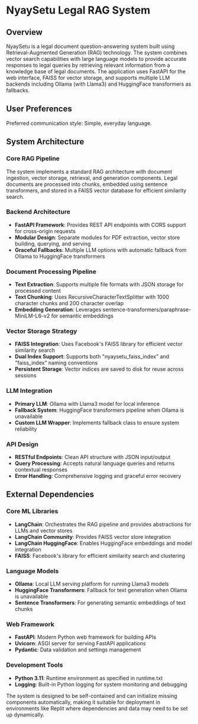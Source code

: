 # NyaySetu Legal RAG System

## Overview

NyaySetu is a legal document question-answering system built using Retrieval-Augmented Generation (RAG) technology. The system combines vector search capabilities with large language models to provide accurate responses to legal queries by retrieving relevant information from a knowledge base of legal documents. The application uses FastAPI for the web interface, FAISS for vector storage, and supports multiple LLM backends including Ollama (with Llama3) and HuggingFace transformers as fallbacks.

## User Preferences

Preferred communication style: Simple, everyday language.

## System Architecture

### Core RAG Pipeline
The system implements a standard RAG architecture with document ingestion, vector storage, retrieval, and generation components. Legal documents are processed into chunks, embedded using sentence transformers, and stored in a FAISS vector database for efficient similarity search.

### Backend Architecture
- **FastAPI Framework**: Provides REST API endpoints with CORS support for cross-origin requests
- **Modular Design**: Separate modules for PDF extraction, vector store building, querying, and serving
- **Graceful Fallbacks**: Multiple LLM options with automatic fallback from Ollama to HuggingFace transformers

### Document Processing Pipeline
- **Text Extraction**: Supports multiple file formats with JSON storage for processed content
- **Text Chunking**: Uses RecursiveCharacterTextSplitter with 1000 character chunks and 200 character overlap
- **Embedding Generation**: Leverages sentence-transformers/paraphrase-MiniLM-L6-v2 for semantic embeddings

### Vector Storage Strategy
- **FAISS Integration**: Uses Facebook's FAISS library for efficient vector similarity search
- **Dual Index Support**: Supports both "nyaysetu_faiss_index" and "faiss_index" naming conventions
- **Persistent Storage**: Vector indices are saved to disk for reuse across sessions

### LLM Integration
- **Primary LLM**: Ollama with Llama3 model for local inference
- **Fallback System**: HuggingFace transformers pipeline when Ollama is unavailable
- **Custom LLM Wrapper**: Implements fallback class to ensure system reliability

### API Design
- **RESTful Endpoints**: Clean API structure with JSON input/output
- **Query Processing**: Accepts natural language queries and returns contextual responses
- **Error Handling**: Comprehensive logging and graceful error recovery

## External Dependencies

### Core ML Libraries
- **LangChain**: Orchestrates the RAG pipeline and provides abstractions for LLMs and vector stores
- **LangChain Community**: Provides FAISS vector store integration
- **LangChain HuggingFace**: Enables HuggingFace embeddings and model integration
- **FAISS**: Facebook's library for efficient similarity search and clustering

### Language Models
- **Ollama**: Local LLM serving platform for running Llama3 models
- **HuggingFace Transformers**: Fallback for text generation when Ollama is unavailable
- **Sentence Transformers**: For generating semantic embeddings of text chunks

### Web Framework
- **FastAPI**: Modern Python web framework for building APIs
- **Uvicorn**: ASGI server for serving FastAPI applications
- **Pydantic**: Data validation and settings management

### Development Tools
- **Python 3.11**: Runtime environment as specified in runtime.txt
- **Logging**: Built-in Python logging for system monitoring and debugging

The system is designed to be self-contained and can initialize missing components automatically, making it suitable for deployment in environments like Replit where dependencies and data may need to be set up dynamically.